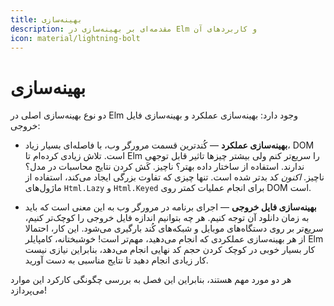 ```yaml
---
title: بهینه‌سازی
description: مقدمه‌ای بر بهینه‌سازی در Elm و کاربردهای آن
icon: material/lightning-bolt
---
```


# بهینه‌سازی

دو نوع بهینه‌سازی اصلی در Elm وجود دارد: بهینه‌سازی عملکرد و بهینه‌سازی فایل خروجی:

- **بهینه‌سازی عملکرد** &mdash; کُندترین قسمت مرورگر وب، با فاصله‌ای بسیار زیاد، DOM است. تلاش زیادی کرده‌ام تا Elm را سریع‌تر کنم ولی بیشتر چیزها تاثیر قابل توجهی ندارند. استفاده از ساختار داده بهتر؟ ناچیز. کَش کردن نتایج محاسبات در مدل؟ ناچیز. _اکنون_ کد بدتر شده است. تنها چیزی که تفاوت بزرگی ایجاد می‌کند، استفاده از ماژول‌های `Html.Lazy` و `Html.Keyed` برای انجام عملیات کمتر روی DOM است.

- **بهینه‌سازی فایل خروجی** &mdash; اجرای برنامه در مرورگر وب به این معنی است که باید به زمان دانلود آن توجه کنیم. هر چه بتوانیم اندازه فایل خروجی را کوچک‌تر کنیم، سریع‌تر بر روی دستگاه‌های موبایل و شبکه‌های کُند بارگیری می‌شود. این کار، احتمالا از هر بهینه‌سازی عملکردی که انجام می‌دهید، مهم‌تر است! خوشبختانه، کامپایلر Elm کار بسیار خوبی در کوچک کردن حجم کد نهایی انجام می‌دهد، بنابراین نیازی نیست کار زیادی انجام دهید تا نتایج مناسبی به دست آورید.

هر دو مورد مهم هستند، بنابراین این فصل به بررسی چگونگی کارکرد این موارد می‌پردازد!